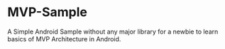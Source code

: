 # MVP-Sample

A Simple Android Sample without any major library for a newbie to learn basics of MVP Architecture in Android.
